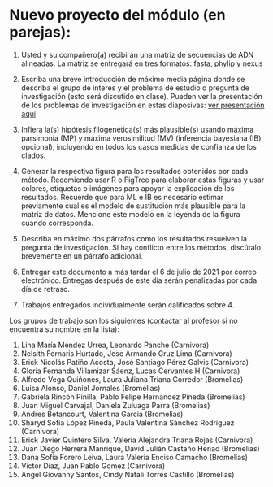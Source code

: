 # Nuevo proyecto del módulo (en parejas):

1. Usted y su compañero(a) recibirán una matriz de secuencias de ADN alineadas. La matriz se entregará en tres formatos: fasta, phylip y nexus

2. Escriba una breve introducción de máximo media página donde se describa el grupo de interés y el problema de estudio o pregunta de investigación (esto será discutido en clase). Pueden ver la presentación de los problemas de investigación en estas diaposivas: [ver presentación aquí](/clase_3/Proyecto.pdf)

3. Infiera la(s) hipótesis filogenética(s) más plausible(s) usando máxima parsimonia (MP) y máxima verosimilitud (MV) (inferencia bayesiana (IB) opcional), incluyendo en todos los casos medidas de confianza de los clados.

4. Generar la respectiva figura para los resultados obtenidos por cada método. Recomiendo usar R o FigTree para elaborar estas figuras y usar colores, etiquetas o imágenes para apoyar la explicación de los resultados. Recuerde que para ML e IB es necesario estimar previamente cual es el modelo de sustitución más plausible para la matriz de datos. Mencione este modelo en la leyenda de la figura cuando corresponda. 

5. Describa en máximo dos párrafos como los resultados resuelven la pregunta de investigación. Si hay conflicto entre los métodos, discútalo brevemente en un párrafo adicional.

6. Entregar este documento a más tardar el 6 de julio de 2021 por correo electrónico. Entregas después de este día serán penalizadas por cada día de retraso.

7. Trabajos entregados individualmente serán calificados sobre 4.

Los grupos de trabajo son los siguientes (contactar al profesor si no encuentra su nombre en la lista):

1. Lina María Méndez Urrea, Leonardo Panche (Carnivora)
2. Nelsith Fornaris Hurtado, Jose Armando Cruz Lima (Carnivora)
3. Erick Nicolás Patiño Acosta, José Santiago Pérez Galvis (Carnivora)
4. Gloria Fernanda Villamizar Sáenz, Lucas Cervantes H (Carnivora)
5. Alfredo Vega Quiñones, Laura Juliana Triana Corredor (Bromelias)
6. Luisa Alonso, Daniel Jornales (Bromelias)
7. Gabriela Rincón Pinilla, Pablo Felipe Hernandez Pineda (Bromelias)
8. Juan Miguel Carvajal, Daniela Zuluaga Parra (Bromelias)
9. Andres Betancourt, Valentina Garcia (Bromelias)
10. Sharyd Sofía López Pineda, Paula Valentina Sánchez Rodríguez (Carnivora)
11. Erick Javier Quintero Silva, Valeria Alejandra Triana Rojas (Carnivora)
12. Juan Diego Herrera Manrique, David Julián Castaño Henao (Bromelias)
13. Dana Sofía Forero Leiva, Laura Valeria Enciso Camacho (Bromelias)
14. Victor Diaz, Juan Pablo Gomez (Carnivora)
15. Angel Giovanny Santos, Cindy Natali Torres Castillo (Bromelias)
